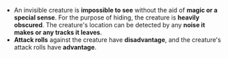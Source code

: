 * An invisible creature is **impossible to see** without the aid of **magic or a special sense**. For the purpose of hiding, the creature is **heavily obscured**. The creature's location can be detected by any **noise it makes or any tracks it leaves**.
* **Attack rolls** against the creature have **disadvantage**, and the creature's attack rolls have **advantage**.
